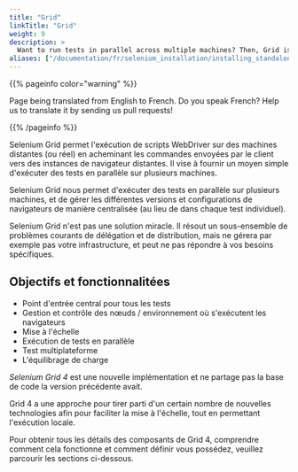 ```yaml
---
title: "Grid"
linkTitle: "Grid"
weight: 9
description: >
  Want to run tests in parallel across multiple machines? Then, Grid is for you.
aliases: ["/documentation/fr/selenium_installation/installing_standalone_server/"]
---
```


{{% pageinfo color="warning" %}}
<p class="lead">
   <i class="fas fa-language display-4"></i> 
   Page being translated from 
   English to French. Do you speak French? Help us to translate
   it by sending us pull requests!
</p>
{{% /pageinfo %}}

Selenium Grid permet l'exécution de scripts WebDriver sur 
des machines distantes (ou réel) en acheminant les commandes 
envoyées par le client vers des instances de navigateur distantes.
Il vise à fournir un moyen simple d'exécuter des tests 
en parallèle sur plusieurs machines.

Selenium Grid nous permet d'exécuter des tests en parallèle 
sur plusieurs machines, et de gérer les différentes versions 
et configurations de navigateurs de manière centralisée
(au lieu de dans chaque test individuel).

Selenium Grid n'est pas une solution miracle.
Il résout un sous-ensemble de problèmes courants 
de délégation et de distribution,
mais ne gérera par exemple pas votre infrastructure,
et peut ne pas répondre à vos besoins spécifiques.

## Objectifs et fonctionnalitées

* Point d'entrée central pour tous les tests
* Gestion et contrôle des nœuds / environnement où s'exécutent les navigateurs
* Mise à l'échelle
* Exécution de tests en parallèle
* Test multiplateforme
* L'équilibrage de charge

_Selenium Grid 4_ est une nouvelle implémentation et 
ne partage pas la base de code la version précédente avait.

Grid 4 a une approche pour tirer parti d'un 
certain nombre de nouvelles technologies afin
pour faciliter la mise à l'échelle, tout en permettant l'exécution locale.

Pour obtenir tous les détails des composants de Grid 4, 
comprendre comment cela fonctionne et comment définir
vous possédez, veuillez parcourir les sections ci-dessous.